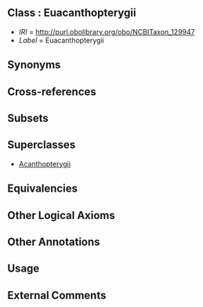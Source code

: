 
## Class : Euacanthopterygii

 * *IRI* = http://purl.obolibrary.org/obo/NCBITaxon_129947
 * *Label* = Euacanthopterygii

## Synonyms


## Cross-references


## Subsets


## Superclasses

 * [Acanthopterygii](../../NCBITaxon/55/NCBITaxon_32455.md)

## Equivalencies


## Other Logical Axioms


## Other Annotations


## Usage


## External Comments

